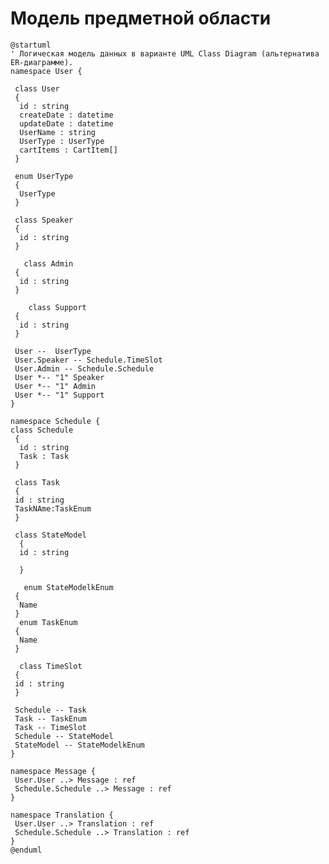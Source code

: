 # Модель предметной области
<!-- Логическая модель, содержащая бизнес-сущности предметной области, атрибуты и связи между ними. 
Подробнее: https://confluence.mts.ru/pages/viewpage.action?pageId=375782602

Используется диаграмма классов UML. Документация: https://plantuml.com/class-diagram 
-->

```plantuml
@startuml
' Логическая модель данных в варианте UML Class Diagram (альтернатива ER-диаграмме).
namespace User {

 class User
 {
  id : string
  createDate : datetime
  updateDate : datetime
  UserName : string
  UserType : UserType
  cartItems : CartItem[]
 }

 enum UserType
 {
  UserType
 }
 
 class Speaker
 {
  id : string
 }
 
   class Admin
 {
  id : string
 }
  
    class Support
 {
  id : string
 } 
  
 User --  UserType
 User.Speaker -- Schedule.TimeSlot 
 User.Admin -- Schedule.Schedule
 User *-- "1" Speaker
 User *-- "1" Admin
 User *-- "1" Support
}

namespace Schedule {
class Schedule
 {
  id : string
  Task : Task
 }
 
 class Task
 {
 id : string
 TaskNAme:TaskEnum
 }
 
 class StateModel
  {
  id : string
  
  }
  
   enum StateModelkEnum
 {
  Name
 }
  enum TaskEnum
 {
  Name
 }
 
  class TimeSlot
 {
 id : string
 }
 
 Schedule -- Task
 Task -- TaskEnum
 Task -- TimeSlot
 Schedule -- StateModel
 StateModel -- StateModelkEnum
}

namespace Message {
 User.User ..> Message : ref
 Schedule.Schedule ..> Message : ref
}

namespace Translation {
 User.User ..> Translation : ref
 Schedule.Schedule ..> Translation : ref
}
@enduml
```
